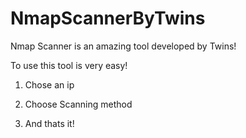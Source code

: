 # NmapScannerByTwins

Nmap Scanner is an amazing tool developed by Twins!

To use this tool is very easy!

1) Chose an ip 

2) Choose Scanning method

3) And thats it!


